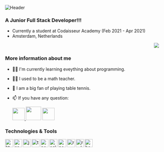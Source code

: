 
![Header](https://res.cloudinary.com/dyak9tgct/image/upload/v1618496125/My_Post_fbr0i5.png)




### A Junior Full Stack Developer!!!

- Currently a student at Codaisseur Academy (Feb 2021 - Apr 2021)
- Amsterdam, Netherlands


 <img src="https://camo.githubusercontent.com/992babdffd8c74a1502de375fbdf7e4d54773242/68747470733a2f2f6d656469612e67697068792e636f6d2f6d656469612f53576f536b4e36447854737a71494b4571762f67697068792e676966" align="right">
<br/>

### More information about me




- 👩‍💻 I'm currently learning eveything about programming.
- 👩‍🏫 I used to be a math teacher.
- 🏓 I am a big fan of playing table tennis.
- 📫 If you have any question:

    <a href="mailto:gozdeoztoprak0@gmail.com"><img src="https://encrypted-tbn0.gstatic.com/images?q=tbn:ANd9GcQWdVBokn3P9OSgf6t5gAZV4ulpnKosaGoi2A&usqp=CAU" width="40" height="40"> [<img src="https://encrypted-tbn0.gstatic.com/images?q=tbn:ANd9GcSoFcZqJZAZkdA7KcK94AVwRiZYyBsAmUTli2zPqAoNAKH4a8j1jFloU2Nh9sWU1rjcRf4&usqp=CAU" width="50" height="44">](https://www.linkedin.com/in/gozde-oztoprak-3350a8110/) [<img src="https://encrypted-tbn0.gstatic.com/images?q=tbn:ANd9GcQvAwZKUbcCqjqpIyEsFHY0OMIJhM4qcVI1_8wLD6B0smGSozLaUhYsKF9IdAypFpU9RLE&usqp=CAU" width="40" height="40">](https://www.instagram.com/gozde.oztoprak)
    
 ### Technologies & Tools
 
<img align="left" alt="html logo" width="26px" src="https://images.vexels.com/media/users/3/166383/isolated/preview/6024bc5746d7436c727825dc4fc23c22-html-programming-language-icon-by-vexels.png"/>
<img align="left" alt="css logo" width="26px" src="https://cdn.iconscout.com/icon/free/png-512/css-118-569410.png"/>
<img align="left" alt="js logo" width="26px" src="https://www.freepnglogos.com/uploads/javascript-png/javascript-vector-logo-yellow-png-transparent-javascript-vector-12.png"/>
<img align="left" alt="ts logo" width="26px" src="https://cdn.iconscout.com/icon/free/png-512/typescript-1174965.png"/>
<img align="left" alt="nodejs logo" width="26px" src="https://upload.wikimedia.org/wikipedia/commons/thumb/d/d9/Node.js_logo.svg/1200px-Node.js_logo.svg.png"/>
<img align="left" alt="sql orm logo" width="26px" src="https://sequelize.org/v4/manual/asset/logo-small.png"/>
<img align="left" alt="postgresql" width="26px" src="https://cdn.iconscout.com/icon/free/png-512/postgresql-226047.png"/>
<img align="left" alt="react logo" width="26px" src="https://cdn.iconscout.com/icon/free/png-512/react-1-282599.png"/>
<img align="left" alt="redux logo" width="26px" src="https://cdn.iconscout.com/icon/free/png-512/redux-283024.png"/>
<img align="left" alt="bootstrap logo" width="26px" src="https://cdn.iconscout.com/icon/free/png-256/bootstrap-226077.png"/>

 
 
